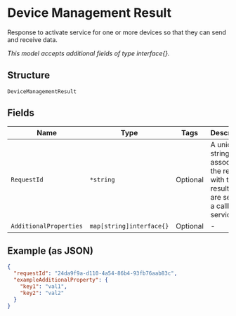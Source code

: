 
# Device Management Result

Response to activate service for one or more devices so that they can send and receive data.

*This model accepts additional fields of type interface{}.*

## Structure

`DeviceManagementResult`

## Fields

| Name | Type | Tags | Description |
|  --- | --- | --- | --- |
| `RequestId` | `*string` | Optional | A unique string that associates the request with the results that are sent via a callback service. |
| `AdditionalProperties` | `map[string]interface{}` | Optional | - |

## Example (as JSON)

```json
{
  "requestId": "24da9f9a-d110-4a54-86b4-93fb76aab83c",
  "exampleAdditionalProperty": {
    "key1": "val1",
    "key2": "val2"
  }
}
```

